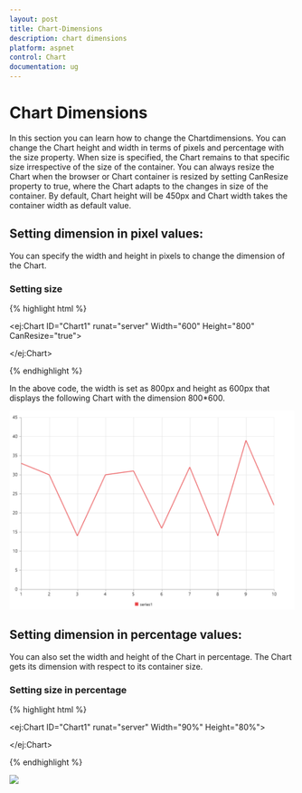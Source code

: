 ```yaml
---
layout: post
title: Chart-Dimensions
description: chart dimensions
platform: aspnet
control: Chart
documentation: ug
---
```


# Chart Dimensions

In this section you can learn how to change the Chartdimensions. You can change the Chart height and width in terms of pixels and percentage with the size property. When size is specified, the Chart remains to that specific size irrespective of the size of the container. You can always resize the Chart when the browser or Chart container is resized by setting CanResize property to true, where the Chart adapts to the changes in size of the container. By default, Chart height will be 450px and Chart width takes the container width as default value.

## Setting dimension in pixel values:

You can specify the width and height in pixels to change the dimension of the Chart. 

### Setting size
{% highlight html %}


<ej:Chart ID="Chart1" runat="server" Width="600" Height="800" CanResize="true">

</ej:Chart>


{% endhighlight  %}


In the above code, the width is set as 800px and height as 600px that displays the following Chart with the dimension 800*600.



![](Chart-Dimensions_images/Chart-Dimensions_img1.png)



## Setting dimension in percentage values:

You can also set the width and height of the Chart in percentage. The Chart gets its dimension with respect to its container size.

### Setting size in percentage


{% highlight html %}


<ej:Chart ID="Chart1" runat="server" Width="90%" Height="80%">

</ej:Chart>


{% endhighlight  %}




![](Chart-Dimensions_images/Chart-Dimensions_img2.png)



